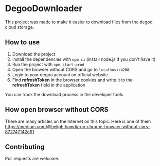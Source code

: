 # DegooDownloader

This project was made to make it easier to download files from the degoo cloud storage.

## How to use

1. Download the project
2. Install the dependencies with `npm ci` (install node.js if you don't have it)
3. Run the project with `npm start-prod`
4. Open the browser without CORS and go to `localhost:4200`
5. Login to your degoo account on official website
6. Find **refreshToken** in the browser cookies and write it to the **refreshToken** field in the application

You can track the download process in the developer tools

## How open browser without CORS

There are many articles on the Internet on this topic. Here is one of them https://medium.com/@beligh.hamdi/run-chrome-browser-without-cors-872747142c61.

## Contributing

Pull requests are welcome.
